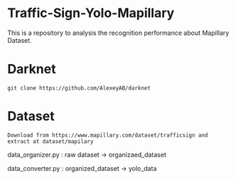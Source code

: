# Traffic-Sign-Yolo-Mapillary
This is a repository to analysis the recognition performance about Mapillary Dataset.

# Darknet
```
git clone https://github.com/AlexeyAB/darknet
```

# Dataset
```
Download from https://www.mapillary.com/dataset/trafficsign and extract at dataset/mapilary
```

data_organizer.py : raw dataset -> organizaed_dataset

data_converter.py : organized_dataset -> yolo_data